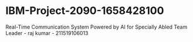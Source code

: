 # IBM-Project-2090-1658428100
Real-Time Communication System Powered by AI for Specially Abled
 Team Leader -  raj kumar - 211519106013
